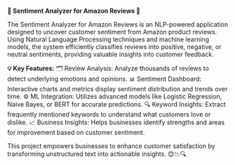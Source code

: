 **🛒 Sentiment Analyzer for Amazon Reviews 🧠**

The Sentiment Analyzer for Amazon Reviews is an NLP-powered application designed to uncover customer sentiment from Amazon product reviews. Using Natural Language Processing techniques and machine learning models, the system efficiently classifies reviews into positive, negative, or neutral sentiments, providing valuable insights into customer feedback.

**💡 Key Features:**
🗂️ Review Analysis: Analyze thousands of reviews to detect underlying emotions and opinions.
📊 Sentiment Dashboard: Interactive charts and metrics display sentiment distribution and trends over time.
⚙️ ML Integration: Utilizes advanced models like Logistic Regression, Naive Bayes, or BERT for accurate predictions.
🔍 Keyword Insights: Extract frequently mentioned keywords to understand what customers love or dislike.
📈 Business Insights: Helps businesses identify strengths and areas for improvement based on customer sentiment.

This project empowers businesses to enhance customer satisfaction by transforming unstructured text into actionable insights. 😊📉🔍








